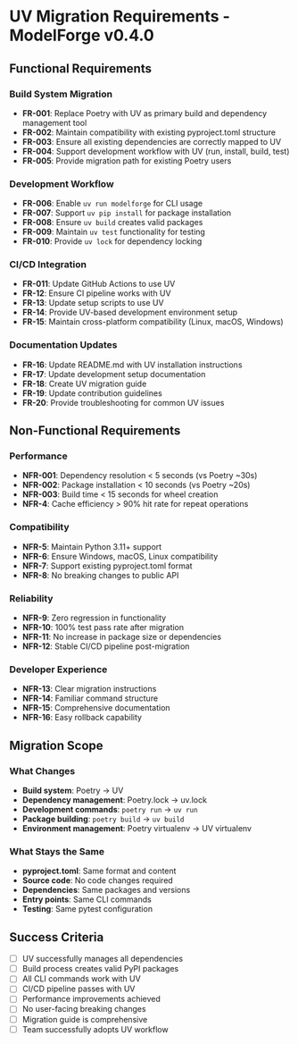 # UV Migration Requirements - ModelForge v0.4.0

## Functional Requirements

### Build System Migration
- **FR-001**: Replace Poetry with UV as primary build and dependency management tool
- **FR-002**: Maintain compatibility with existing pyproject.toml structure
- **FR-003**: Ensure all existing dependencies are correctly mapped to UV
- **FR-004**: Support development workflow with UV (run, install, build, test)
- **FR-005**: Provide migration path for existing Poetry users

### Development Workflow
- **FR-006**: Enable `uv run modelforge` for CLI usage
- **FR-007**: Support `uv pip install` for package installation
- **FR-008**: Ensure `uv build` creates valid packages
- **FR-009**: Maintain `uv test` functionality for testing
- **FR-010**: Provide `uv lock` for dependency locking

### CI/CD Integration
- **FR-011**: Update GitHub Actions to use UV
- **FR-12**: Ensure CI pipeline works with UV
- **FR-13**: Update setup scripts to use UV
- **FR-14**: Provide UV-based development environment setup
- **FR-15**: Maintain cross-platform compatibility (Linux, macOS, Windows)

### Documentation Updates
- **FR-16**: Update README.md with UV installation instructions
- **FR-17**: Update development setup documentation
- **FR-18**: Create UV migration guide
- **FR-19**: Update contribution guidelines
- **FR-20**: Provide troubleshooting for common UV issues

## Non-Functional Requirements

### Performance
- **NFR-001**: Dependency resolution < 5 seconds (vs Poetry ~30s)
- **NFR-002**: Package installation < 10 seconds (vs Poetry ~20s)
- **NFR-003**: Build time < 15 seconds for wheel creation
- **NFR-4**: Cache efficiency > 90% hit rate for repeat operations

### Compatibility
- **NFR-5**: Maintain Python 3.11+ support
- **NFR-6**: Ensure Windows, macOS, Linux compatibility
- **NFR-7**: Support existing pyproject.toml format
- **NFR-8**: No breaking changes to public API

### Reliability
- **NFR-9**: Zero regression in functionality
- **NFR-10**: 100% test pass rate after migration
- **NFR-11**: No increase in package size or dependencies
- **NFR-12**: Stable CI/CD pipeline post-migration

### Developer Experience
- **NFR-13**: Clear migration instructions
- **NFR-14**: Familiar command structure
- **NFR-15**: Comprehensive documentation
- **NFR-16**: Easy rollback capability

## Migration Scope

### What Changes
- **Build system**: Poetry → UV
- **Dependency management**: Poetry.lock → uv.lock
- **Development commands**: `poetry run` → `uv run`
- **Package building**: `poetry build` → `uv build`
- **Environment management**: Poetry virtualenv → UV virtualenv

### What Stays the Same
- **pyproject.toml**: Same format and content
- **Source code**: No code changes required
- **Dependencies**: Same packages and versions
- **Entry points**: Same CLI commands
- **Testing**: Same pytest configuration

## Success Criteria

- [ ] UV successfully manages all dependencies
- [ ] Build process creates valid PyPI packages
- [ ] All CLI commands work with UV
- [ ] CI/CD pipeline passes with UV
- [ ] Performance improvements achieved
- [ ] No user-facing breaking changes
- [ ] Migration guide is comprehensive
- [ ] Team successfully adopts UV workflow
